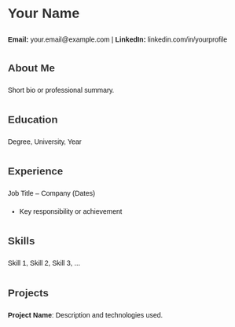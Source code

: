 
<!DOCTYPE html>
<html lang="en">
<head>
  <meta charset="UTF-8">
  <meta name="viewport" content="width=device-width, initial-scale=1.0">
  <title>Your Name - Resume</title>
  <style>
    body {
      font-family: Arial, sans-serif;
      max-width: 800px;
      margin: 0 auto;
      padding: 2rem;
      line-height: 1.6;
    }
    h1, h2 {
      color: #333;
    }
    .section {
      margin-bottom: 2rem;
    }
  </style>
</head>
<body>
  <h1>Your Name</h1>
  <p><strong>Email:</strong> your.email@example.com | <strong>LinkedIn:</strong> linkedin.com/in/yourprofile</p>

  <div class="section">
    <h2>About Me</h2>
    <p>Short bio or professional summary.</p>
  </div>

  <div class="section">
    <h2>Education</h2>
    <p>Degree, University, Year</p>
  </div>

  <div class="section">
    <h2>Experience</h2>
    <p>Job Title – Company (Dates)</p>
    <ul>
      <li>Key responsibility or achievement</li>
    </ul>
  </div>

  <div class="section">
    <h2>Skills</h2>
    <p>Skill 1, Skill 2, Skill 3, ...</p>
  </div>

  <div class="section">
    <h2>Projects</h2>
    <p><strong>Project Name</strong>: Description and technologies used.</p>
  </div>

</body>
</html>
